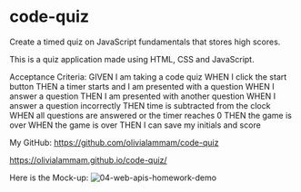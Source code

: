 # code-quiz

Create a timed quiz on JavaScript fundamentals that stores high scores.

This is a quiz application made using HTML, CSS and JavaScript.

Acceptance Criteria:
GIVEN I am taking a code quiz
WHEN I click the start button
THEN a timer starts and I am presented with a question
WHEN I answer a question
THEN I am presented with another question
WHEN I answer a question incorrectly
THEN time is subtracted from the clock
WHEN all questions are answered or the timer reaches 0
THEN the game is over
WHEN the game is over
THEN I can save my initials and score

My GitHub:
https://github.com/olivialammam/code-quiz

https://olivialammam.github.io/code-quiz/

Here is the Mock-up:
![04-web-apis-homework-demo](https://user-images.githubusercontent.com/95842420/161504367-f4411b05-f988-4d87-954a-791c4a86ce0d.gif)
